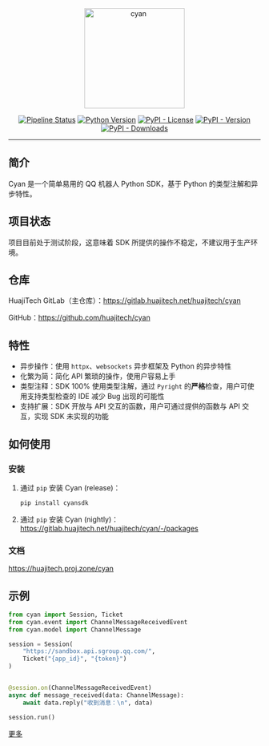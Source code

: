 <div align="center">
    <img src="logo.png" width="200" alt="cyan">
</div>

<div align="center">

[![Pipeline Status](https://gitlab.huajitech.net/huajitech/cyan/badges/main/pipeline.svg)](https://gitlab.huajitech.net/huajitech/cyan/-/commits/main)
[![Python Version](https://img.shields.io/badge/python-3.7%2B-blue)](https://gitlab.huajitech.net/huajitech/cyan)
[![PyPI - License](https://img.shields.io/pypi/l/cyansdk)](https://gitlab.huajitech.net/huajitech/cyan)
[![PyPI - Version](https://img.shields.io/pypi/v/cyansdk)](https://pypi.org/project/cyansdk/)
[![PyPI - Downloads](https://img.shields.io/pypi/dm/cyansdk)](https://pypi.org/project/cyansdk/)

</div>

---

## 简介

Cyan 是一个简单易用的 QQ 机器人 Python SDK，基于 Python 的类型注解和异步特性。

## 项目状态

项目目前处于测试阶段，这意味着 SDK 所提供的操作不稳定，不建议用于生产环境。

## 仓库

HuajiTech GitLab（主仓库）：https://gitlab.huajitech.net/huajitech/cyan

GitHub：https://github.com/huajitech/cyan

## 特性

- 异步操作：使用 `httpx`、`websockets` 异步框架及 Python 的异步特性
- 化繁为简：简化 API 繁琐的操作，使用户容易上手
- 类型注释：SDK 100% 使用类型注解，通过 `Pyright` 的**严格**检查，用户可使用支持类型检查的 IDE 减少 Bug 出现的可能性
- 支持扩展：SDK 开放与 API 交互的函数，用户可通过提供的函数与 API 交互，实现 SDK 未实现的功能

## 如何使用

### 安装

1. 通过 `pip` 安装 Cyan (release)：
    ```bash
    pip install cyansdk
    ```

2. 通过 `pip` 安装 Cyan (nightly)：https://gitlab.huajitech.net/huajitech/cyan/-/packages

### 文档

https://huajitech.proj.zone/cyan

## 示例

```py
from cyan import Session, Ticket
from cyan.event import ChannelMessageReceivedEvent
from cyan.model import ChannelMessage

session = Session(
    "https://sandbox.api.sgroup.qq.com/",
    Ticket("{app_id}", "{token}")
)


@session.on(ChannelMessageReceivedEvent)
async def message_received(data: ChannelMessage):
    await data.reply("收到消息：\n", data)

session.run()
```

[更多](examples)
